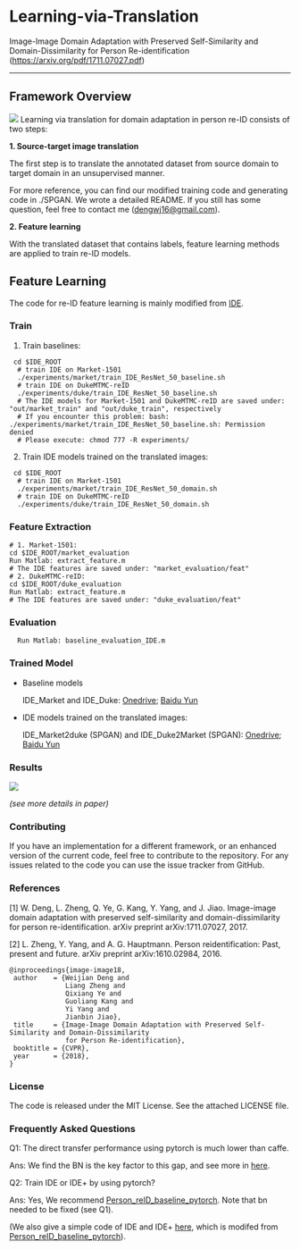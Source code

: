 # Learning-via-Translation
Image-Image Domain Adaptation with Preserved Self-Similarity and Domain-Dissimilarity for Person Re-identification (https://arxiv.org/pdf/1711.07027.pdf) 

----------
## Framework Overview
![](./pics/fig1.PNG)
Learning via translation for domain adaptation in person re-ID consists of two steps:

**1. Source-target image translation**

The first step is to translate the annotated dataset from source domain to target domain in an unsupervised manner.

For more reference, you can find our modified training code and generating code in ./SPGAN. We wrote a detailed README. If you still has some question, feel free to contact me (dengwj16@gmail.com).

**2. Feature learning**

With the translated dataset that contains labels, feature learning methods are applied to train re-ID models.

## Feature Learning
The code for re-ID feature learning is mainly modified from [IDE](https://github.com/zhunzhong07/IDE-baseline-Market-1501). 

### Train

 1. Train baselines:
```shell 
 cd $IDE_ROOT
  # train IDE on Market-1501
  ./experiments/market/train_IDE_ResNet_50_baseline.sh  
  # train IDE on DukeMTMC-reID
  ./experiments/duke/train_IDE_ResNet_50_baseline.sh
  # The IDE models for Market-1501 and DukeMTMC-reID are saved under: "out/market_train" and "out/duke_train", respectively
  # If you encounter this problem: bash: ./experiments/market/train_IDE_ResNet_50_baseline.sh: Permission denied
  # Please execute: chmod 777 -R experiments/
  ```
 2. Train IDE models trained on the translated images:
```shell 
 cd $IDE_ROOT
  # train IDE on Market-1501
  ./experiments/market/train_IDE_ResNet_50_domain.sh  
  # train IDE on DukeMTMC-reID
  ./experiments/duke/train_IDE_ResNet_50_domain.sh
  ```
### Feature Extraction
  ```Shell
  # 1. Market-1501:
  cd $IDE_ROOT/market_evaluation
  Run Matlab: extract_feature.m
  # The IDE features are saved under: "market_evaluation/feat"
  # 2. DukeMTMC-reID:
  cd $IDE_ROOT/duke_evaluation
  Run Matlab: extract_feature.m
  # The IDE features are saved under: "duke_evaluation/feat"
  ```
### Evaluation
  ```Shell
    Run Matlab: baseline_evaluation_IDE.m
  ```

### Trained Model

 - Baseline models
 
    IDE_Market and IDE_Duke: [Onedrive](https://1drv.ms/f/s!AuAnGqBokkOIgwHYqbEen3KTTV-j); [Baidu Yun](https://pan.baidu.com/s/1eUcqHwu)
 
 - IDE models trained on the translated images:
 
    IDE_Market2duke (SPGAN) and IDE_Duke2Market (SPGAN): 
	[Onedrive](https://1drv.ms/f/s!AuAnGqBokkOIgwCuf2OiqGn9Gmbm); [Baidu Yun](https://pan.baidu.com/s/1eTeItl4)


### Results
![](./pics/fig2.PNG)

*(see more details in paper)*

### Contributing

If you have an implementation for a different framework, or an enhanced version of the current code, feel free to contribute to the repository. For any issues related to the code you can use the issue tracker from GitHub.

### References

[1] W. Deng, L. Zheng, Q. Ye, G. Kang, Y. Yang, and J. Jiao. Image-image domain adaptation with preserved self-similarity and domain-dissimilarity for person re-identification. arXiv preprint arXiv:1711.07027, 2017. 

[2] L. Zheng, Y. Yang, and A. G. Hauptmann. Person reidentification: Past, present and future. arXiv preprint
arXiv:1610.02984, 2016.
 ```
@inproceedings{image-image18,
  author    = {Weijian Deng and
               Liang Zheng and
               Qixiang Ye and
               Guoliang Kang and
               Yi Yang and
               Jianbin Jiao},
  title     = {Image-Image Domain Adaptation with Preserved Self-Similarity and Domain-Dissimilarity
               for Person Re-identification},
  booktitle = {CVPR},
  year      = {2018},
}
 ```
### License
The code is released under the MIT License. See the attached LICENSE file.

### Frequently Asked Questions
Q1: The direct transfer performance using pytorch is much lower than caffe.

Ans: We find the BN is the key factor to this gap, and see more in [here](https://github.com/Simon4Yan/Learning-via-Translation/issues/1).

Q2: Train IDE or IDE+ by using pytorch?

Ans: Yes, We recommend [Person_reID_baseline_pytorch](https://github.com/layumi/Person_reID_baseline_pytorch). Note that bn needed to be fixed (see Q1).

(We also give a simple code of IDE and IDE+ [here](https://github.com/Simon4Yan/Person_reID_baseline_pytorch), which is modifed from [Person_reID_baseline_pytorch](https://github.com/layumi/Person_reID_baseline_pytorch)).
